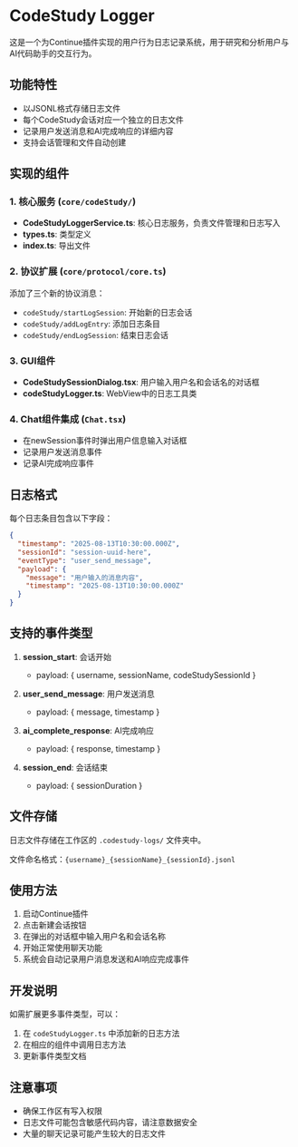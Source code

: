 # CodeStudy Logger

这是一个为Continue插件实现的用户行为日志记录系统，用于研究和分析用户与AI代码助手的交互行为。

## 功能特性

- 以JSONL格式存储日志文件
- 每个CodeStudy会话对应一个独立的日志文件
- 记录用户发送消息和AI完成响应的详细内容
- 支持会话管理和文件自动创建

## 实现的组件

### 1. 核心服务 (`core/codeStudy/`)

- **CodeStudyLoggerService.ts**: 核心日志服务，负责文件管理和日志写入
- **types.ts**: 类型定义
- **index.ts**: 导出文件

### 2. 协议扩展 (`core/protocol/core.ts`)

添加了三个新的协议消息：

- `codeStudy/startLogSession`: 开始新的日志会话
- `codeStudy/addLogEntry`: 添加日志条目  
- `codeStudy/endLogSession`: 结束日志会话

### 3. GUI组件

- **CodeStudySessionDialog.tsx**: 用户输入用户名和会话名的对话框
- **codeStudyLogger.ts**: WebView中的日志工具类

### 4. Chat组件集成 (`Chat.tsx`)

- 在newSession事件时弹出用户信息输入对话框
- 记录用户发送消息事件
- 记录AI完成响应事件

## 日志格式

每个日志条目包含以下字段：

```json
{
  "timestamp": "2025-08-13T10:30:00.000Z",
  "sessionId": "session-uuid-here", 
  "eventType": "user_send_message",
  "payload": {
    "message": "用户输入的消息内容",
    "timestamp": "2025-08-13T10:30:00.000Z"
  }
}
```

## 支持的事件类型

1. **session_start**: 会话开始
   - payload: { username, sessionName, codeStudySessionId }

2. **user_send_message**: 用户发送消息
   - payload: { message, timestamp }

3. **ai_complete_response**: AI完成响应
   - payload: { response, timestamp }

4. **session_end**: 会话结束
   - payload: { sessionDuration }

## 文件存储

日志文件存储在工作区的 `.codestudy-logs/` 文件夹中。

文件命名格式：`{username}_{sessionName}_{sessionId}.jsonl`

## 使用方法

1. 启动Continue插件
2. 点击新建会话按钮
3. 在弹出的对话框中输入用户名和会话名称
4. 开始正常使用聊天功能
5. 系统会自动记录用户消息发送和AI响应完成事件

## 开发说明

如需扩展更多事件类型，可以：

1. 在 `codeStudyLogger.ts` 中添加新的日志方法
2. 在相应的组件中调用日志方法
3. 更新事件类型文档

## 注意事项

- 确保工作区有写入权限
- 日志文件可能包含敏感代码内容，请注意数据安全
- 大量的聊天记录可能产生较大的日志文件
